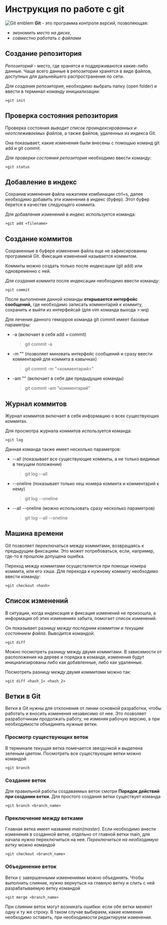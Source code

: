 # Инструкция по работе с git
![Git emblem](git.jpg)
**Git** - это программа  *контроля версий*, позволяющая:
- *экономить место на диске*, 
- *совместно работать с файлами*

## Создание репозитория
*Репозиторий* - место, где хранятся и поддерживаются какие-либо данные. Чаще всего данные в репозитории хранятся в виде файлов, доступных для дальнейшего распространения по сети.

*Для создания репозитория*, необходимо выбрать папку (open folder) и ввести в терминал команду инициализации:

    >git init

## Проверка состояния репозитория
Проверка состояния *выводит список проиндексированных и неотслеживаемых файлов*, а также файлов, удаленных из индекса Git.

Она показывает, какие изменения были внесены с помощью команд git add и git commit.

*Для проверки состояния репозитория* необходимо ввести команду:

    >git status

## Добавление в индекс
Сохранив изменения файла нажатием комбинации ctrl+s, далее необходимо добавить эти изменения в индекс (буфер). Этот буфер берется в качестве следующего коммита.

Для добавления изменений в индекс используется команда:

    >git add <filename>

## Создание коммитов
Сохраненные в буфере изменения файла еще не зафиксированны программой Git. Фиксация изменений называется коммитом.

Коммиты можно создать только после индексации (git add) или одновременно с ней.

*Для создания коммита* после индексации необходимо ввести команду:

    >git commit

После выполнения данной команды **открывается интерфейс сообщений,** где необходимо записать комментарий к коммиту, сохранить и выйти из интерфейсай (для vim команда выхода >:wq)

Для лечения данного геморроя команда git commit имеет базовые параметры:
- -a (включает в себя add + commit)
    >git commit -a
- -m "" (позволяет миновать интерфейс сообщений и сразу ввести комментарий для коммита в кавычках)
    >git commit -m "<комментарий>"
- -am "" (включает в себя две предыдущие команды)
    >git commit -am "комментарий"

## Журнал коммитов
Журнал коммитов включает в себя информацию о всех существующих коммитах.

Для просмотра журнала коммитов используется команда:

    >git log

Данная команда также имеет несколько параметров:
- --all (показывает все существующие коммиты, а не только видимые в текущем положении)
    >git log --all
- --oneline (показывает только хеш номера коммита и комментарий к нему)
    >git log --oneline
- --all --oneline (можно использовать сразу несколько параметров)
    >git log --all --oneline

## Машина времени
Git позволяет переключаться между коммитами, возвращаясь к предыдущим фиксациям. Это может потребоваться, если, например, где-то в прошлом допущена ошибка.

Переход между коммитами осуществляется при помощи номера коммита, или его хэша.
Для перехода к нужному коммиту необходимо ввести команду:

    >git checkout <hash>

## Список изменений
В ситуации, когда индексация и фиксация изменений не произошла, а информация об этих изменениях забыта, помогает список изменений.

Он показывает разницу *между последним коммитом и текущим состоянием файла*. Выводится командой:

    >git diff

Можно посмотреть разницу между двумя коммитами. В зависимости от расположения на дереве и порядка в команде, изменения будут инициализированы либо как добавленные, либо как удаленные.

Посмотреть разницу *между двумя коммитами* можно так:

    >git diff <hash_1> <hash_2>

## Ветки в Git
Ветки в Git нужны для отклонения от линии основной разработки, чтобы работать и вносить изменения независимо от нее. Это позволяет разработчикам продолжать работу, не изменяя рабочую версию, а при необходимости объединять нужные ветки.

### Просмотр существующих веток
В терминале текущая ветка помечается звездочкой и выделена зеленым цветом. Посмотреть все существующие ветки можно командой

    >git branch

### Создание веток
Для правильной работы создаваемых веток смотри **Порядок действий при создании ветки**. Для простого создания ветки существует команда

    >git branch <branch_name>

### Преключение между ветками
Главная ветка имеет название *main(master)*. Если необходимо внести изменения в созданной ветке, отдельно от главной ветки main, для начала нужно переключиться на нее. *Переключиться на необходимую ветку* можно командой

    >git checkout <branch_name>

### Объединение веток
Ветки с завершенными изменениями можно объединять. Чтобы выполнить слияние, нужно вернуться на главную ветку и слить с ней разрабатываемую ветку командой

    >git merge <branch_name>
При слиянии веток могут возникать ошибки: если обе ветки меняют одну и ту же строку. В таком случае выбираем, какие измеения необходимо оставить, при необходимости редактируем изменения.
